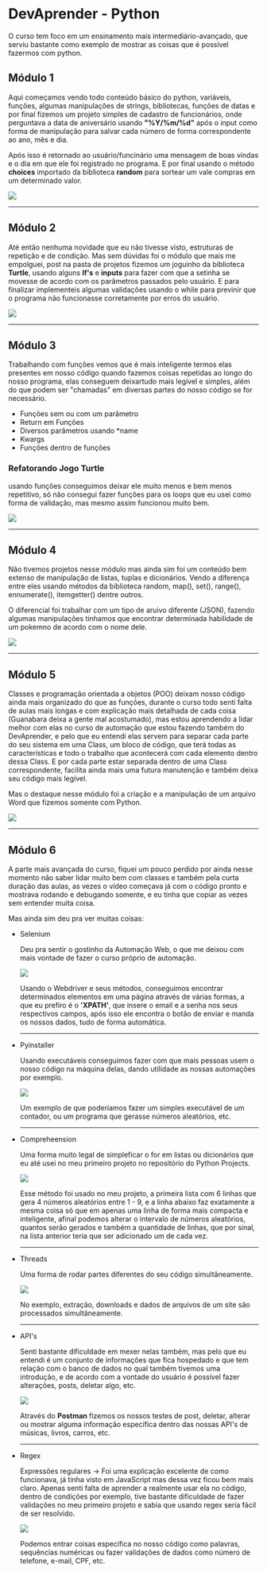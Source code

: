 # DevAprender - Python

<p>
   O curso tem foco em um ensinamento mais intermediário-avançado, que serviu bastante como exemplo de mostrar as coisas que é possível fazermos com python.
</p>

## Módulo 1
<p>
  Aqui começamos vendo todo conteúdo básico do python, variáveis, funções, algumas manipulações de strings, bibliotecas, funções de datas e por final fizemos um projeto simples de cadastro de funcionários, onde perguntava a data de aniversário usando <b>"%Y/%m/%d"</b> após o input como forma de manipulação para salvar cada número de forma correspondente ao ano, mês e dia. 
</p>
<p>
  Após isso é retornado ao usuário/funcinário uma mensagem de boas vindas e o dia em que ele foi registrado no programa. E por final usando o método <b>choices</b> importado da biblioteca <b>random</b> para sortear um vale compras em um determinado valor.
</p>

<img src="https://github.com/franssa01/Courses/blob/main/DevAprender/DevAprender%20-%20Python/%26%20-%20Image/modulo1.gif">

<hr>

## Módulo 2

<p>
  Até então nenhuma novidade que eu não tivesse visto, estruturas de repetição e de condição. Mas sem dúvidas foi o módulo que mais me empolguei, post na pasta de projetos fizemos um joguinho da biblioteca <b>Turtle</b>, usando alguns <b>If's</b> e <b>inputs</b> para fazer com que a setinha se movesse de acordo com os parâmetros passados pelo usuário. E para finalizar implementeis algumas validações usando o while para previnir que o programa não funcionasse corretamente por erros do usuário.
</p>

<img src="https://github.com/franssa01/Courses/blob/main/DevAprender/DevAprender%20-%20Python/%26%20-%20Image/modulo2.gif">

<hr>

## Módulo 3
<p>
  Trabalhando com funções vemos que é mais inteligente termos elas presentes em nosso código quando fazemos coisas repetidas ao longo do nosso programa, elas conseguem deixartudo mais legível e simples, além do que podem ser "chamadas" em diversas partes do nosso código se for necessário. 
  <ul>
    <li>Funções sem ou com um parâmetro</li>
    <li>Return em Funções</li>
    <li>Diversos parâmetros usando *name</li>
    <li>Kwargs</li>
    <li>Funções dentro de funções</li>
  </ul>
  
 <H3>Refatorando Jogo Turtle</H3>
 usando funções conseguimos deixar ele muito menos e bem menos repetitivo, só não consegui fazer funções para os loops que eu usei como forma de validação, mas mesmo assim funcionou muito bem.
</p>

<img src="https://github.com/franssa01/Courses/blob/main/DevAprender/DevAprender%20-%20Python/%26%20-%20Image/modulo3.gif">

<hr>

## Módulo 4
<p>
  Não tivemos projetos nesse módulo mas ainda sim foi um conteúdo bem extenso de manipulação de listas, tuplas e dicionários. Vendo a diferença entre eles usando métodos da biblioteca random, map(), set(), range(), ennumerate(), itemgetter() dentre outros.
</p>
<p>
  O diferencial foi trabalhar com um tipo de aruivo diferente (JSON), fazendo algumas manipulações tinhamos que encontrar determinada habilidade de um pokemno de acordo com o nome dele.
</p>

<img src="https://github.com/franssa01/Courses/blob/main/DevAprender/DevAprender%20-%20Python/%26%20-%20Image/modulo4.gif">

<hr>

## Módulo 5
<p>
  Classes e programação orientada a objetos (POO) deixam nosso código ainda mais organizado do que as funções, durante o curso todo senti falta de aulas mais longas e com explicação mais detalhada de cada coisa (Guanabara deixa a gente mal acostumado), mas estou aprendendo a lidar melhor com elas no curso de automação que estou fazendo também do DevAprender, e pelo que eu entendi elas servem para separar cada parte do seu sistema em uma Class, um bloco de código, que terá todas as características e todo o trabalho que acontecerá com cada elemento dentro dessa Class. E por cada parte estar separada dentro de uma Class correspondente, facilita ainda mais uma futura manutenção e também deixa seu código mais legível.
</p>
<p>
  Mas o destaque nesse módulo foi a criação e a manipulação de um arquivo Word que fizemos somente com Python.
</p>

<img src="https://github.com/franssa01/Courses/blob/main/DevAprender/DevAprender%20-%20Python/%26%20-%20Image/modulo5.gif">

<hr>

## Módulo 6 
<p>
   A parte mais avançada do curso, fiquei um pouco perdido por ainda nesse momento não saber lidar muito bem com classes e também pela curta duração das aulas, as vezes o vídeo começava já com o código pronto e mostrava rodando e debugando somente, e eu tinha que copiar as vezes sem entender muita coisa.
</p>
<p>
   Mas ainda sim deu pra ver muitas coisas:
   <ul>
      <li>Selenium</li>
         <p>Deu pra sentir o gostinho da Automação Web, o que me deixou com mais vontade de fazer o curso próprio de automação.</p>
         <img src="https://github.com/franssa01/Courses/blob/main/DevAprender/DevAprender%20-%20Python/%26%20-%20Image/modulo6%20Selenium.gif">
         <p>Usando o Webdriver e seus métodos, conseguimos encontrar determinados elementos em uma página através de várias formas, a que eu prefiro é o <b>'XPATH'</b>, que           insere o email e a senha nos seus respectivos campos, após isso ele encontra o botão de enviar e manda os nossos dados, tudo de forma automática.</p>
<hr>
      <li>Pyinstaller</li>
         <p>Usando executáveis conseguimos fazer com que mais pessoas usem o nosso código na máquina delas, dando utilidade as nossas automações por exemplo.</p>
         <img src="https://github.com/franssa01/Courses/blob/main/DevAprender/DevAprender%20-%20Python/%26%20-%20Image/modulo6%20Pyinstaller.gif">
         <p>Um exemplo de que poderíamos fazer um simples executável de um contador, ou um programa que gerasse números aleatórios, etc.</p>
<hr>
      <li>Compreheension</li>
         <p>Uma forma muito legal de simpleficar o for em listas ou dicionários que eu até usei no meu primeiro projeto no repositório do Python Projects.</p>
         <img src="https://github.com/franssa01/Courses/blob/main/DevAprender/DevAprender%20-%20Python/%26%20-%20Image/modulo6%20List%20Compreheension.gif">
         <p>
            Esse método foi usado no meu projeto, a primeira lista com 6 linhas que gera 4 números aleatórios entre 1 - 9, e a linha abaixo faz exatamente a mesma coisa só que               em apenas uma linha de forma mais compacta e inteligente, afinal podemos alterar o intervalo de números aleatórios, quantos serão gerados e também a quantidade de               linhas, que por sinal, na lista anterior teria que ser adicionado um de cada vez.
         </p>
<hr>
      <li>Threads</li>
         <p>Uma forma de rodar partes diferentes do seu código simultâneamente.</p>
         <img src="https://github.com/franssa01/Courses/blob/main/DevAprender/DevAprender%20-%20Python/%26%20-%20Image/modulo6%20Threads.gif">
         <p>No exemplo, extração, downloads e dados de arquivos de um site são processados simultâneamente.</p>
<hr>
      <li>API's</li>
         <p>Senti bastante dificuldade em mexer nelas também, mas pelo que eu entendi é um conjunto de informações que fica hospedado e que tem relação com o banco de dados no qual também tivemos uma introdução, e de acordo com a vontade do usuário é possível fazer alterações, posts, deletar algo, etc.</p>
         <img src="https://github.com/franssa01/Courses/blob/main/DevAprender/DevAprender%20-%20Python/%26%20-%20Image/modulo6%20API's.gif">
         <p>
            Através do <b>Postman</b> fizemos os nossos testes de post, deletar, alterar ou mostrar alguma informação específica dentro das nossas API's de músicas, livros,                 carros, etc.
         </p>
<hr>
      <li>Regex</li>
         <p>
            Expressões regulares → Foi uma explicação excelente de como funcionava, já tinha visto em JavaScript mas dessa vez ficou bem mais claro. Apenas senti falta de                   aprender a realmente usar ela no código, dentro de condições por exemplo, tive bastante dificuldade de fazer validações no meu primeiro projeto e sabia que usando               regex seria fácil de ser resolvido.
         </p>
         <img src="https://github.com/franssa01/Courses/blob/main/DevAprender/DevAprender%20-%20Python/%26%20-%20Image/modulo6%20Regex.gif">
         <p>
            Podemos entrar coisas específica no nosso código como palavras, sequências numéricas ou fazer validações de dados como número de telefone, e-mail, CPF, etc.
         </p>
   </ul>
</p>
